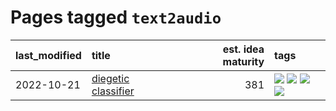 # Pages tagged `text2audio`

|last_modified|title|est. idea maturity|tags
|:---|:---|---:|:---|
|2022-10-21|[diegetic classifier](../diegetic-classifier.md)|381|[![](https://img.shields.io/badge/tag-audio-8a140)](../tags/audio.md) [![](https://img.shields.io/badge/tag-classification-83cbca)](../tags/classification.md) [![](https://img.shields.io/badge/tag-experimental-35b163)](../tags/experimental.md) [![](https://img.shields.io/badge/tag-text2audio-e33481)](../tags/text2audio.md)|